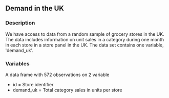 ## Demand in the UK

### Description

We have access to data from a random sample of grocery stores in the UK. The data includes information on unit sales in a category during one month in each store in a store panel in the UK. The data set contains one variable, 'demand_uk'. 

### Variables

A data frame with 572 observations on 2 variable

* id = Store identifier
* demand_uk = Total category sales in units per store